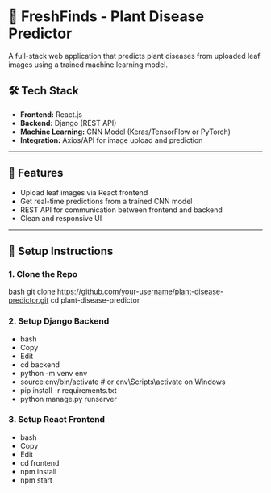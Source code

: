 # 🌿 FreshFinds - Plant Disease Predictor

A full-stack web application that predicts plant diseases from uploaded leaf images using a trained machine learning model.

## 🛠️ Tech Stack

- **Frontend:** React.js
- **Backend:** Django (REST API)
- **Machine Learning:** CNN Model (Keras/TensorFlow or PyTorch)
- **Integration:** Axios/API for image upload and prediction

---

## 📸 Features

- Upload leaf images via React frontend
- Get real-time predictions from a trained CNN model
- REST API for communication between frontend and backend
- Clean and responsive UI

---

## 🚀 Setup Instructions

### 1. Clone the Repo

bash
git clone https://github.com/your-username/plant-disease-predictor.git
cd plant-disease-predictor

### 2. Setup Django Backend

- bash
- Copy
- Edit
- cd backend
- python -m venv env
- source env/bin/activate      # or env\Scripts\activate on Windows
- pip install -r requirements.txt
- python manage.py runserver


### 3. Setup React Frontend

- bash
- Copy
- Edit
- cd frontend
- npm install
- npm start
